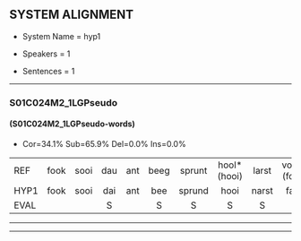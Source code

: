 
## SYSTEM ALIGNMENT

- System Name = hyp1

- Speakers = 1

- Sentences = 1

---

### S01C024M2_1LGPseudo

#### (S01C024M2_1LGPseudo-words)

- Cor=34.1%	Sub=65.9%	Del=0.0%	Ins=0.0%

|  |  |  |  |  |  |  |  |  |  |  |  |  |  |  |  |  |  |  |  |  |  |  |  |  |  |  |  |  |  |  |  |  |  |  |  |  |  |  |  |  |  |
|:--- |:---:|:---:|:---:|:---:|:---:|:---:|:---:|:---:|:---:|:---:|:---:|:---:|:---:|:---:|:---:|:---:|:---:|:---:|:---:|:---:|:---:|:---:|:---:|:---:|:---:|:---:|:---:|:---:|:---:|:---:|:---:|:---:|:---:|:---:|:---:|:---:|:---:|:---:|:---:|:---:|:---:|
| REF | fook | sooi | dau | ant | beeg | sprunt | hool*(hooi) | larst | vout*(fout) | zwoei | fam | rachts | vaap | sprieuw | keng | swoers | doer | plirt | jien | blard | guul | hoekt | * | neeuw | noork | vid | zans | leum | haans | spaai | sjalt | heik | sank | roen | frijk | eem | schard | grek | dron | snaaf | stuid |
| HYP1 | fook | sooi | dai | ant | bee | sprund | hooi | narst | faat | zeboei | van | rast | vaap | spreeuw | keng | swoers | doer | plierd | yilen | blard | gliel | hoekt | sneea | neeuw | noork | fiet | zans | lim | harms | spy | geld | hak | sank | ron | frejk | één | schart | grek | drom | snerf | stat |
| EVAL |  |  | S |  | S | S | S | S | S | S | S | S |  | S |  |  |  | S | S |  | S |  | S |  |  | S |  | S | S | S | S | S |  | S | S | S | S |  | S | S | S |
---

---
